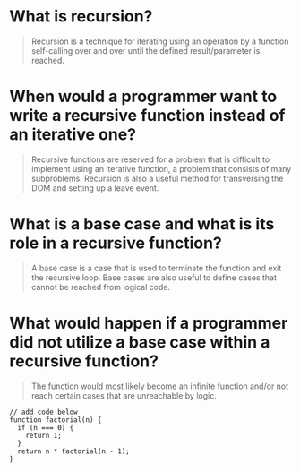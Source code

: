 # What is recursion?
> Recursion is a technique for iterating using an operation by a function self-calling over and over until the defined result/parameter is reached.


# When would a programmer want to write a recursive function instead of an iterative one?
> Recursive functions are reserved for a problem that is difficult to implement using an iterative function, a problem that consists of many subproblems. Recursion is also a useful method for transversing the DOM and setting up a leave event.

# What is a base case and what is its role in a recursive function?
> A base case is a case that is used to terminate the function and exit the recursive loop. Base cases are also useful to define cases that cannot be reached from logical code. 


# What would happen if a programmer did not utilize a base case within a recursive function?
> The function would most likely become an infinite function and/or not reach certain cases that are unreachable by logic. 

```
// add code below
function factorial(n) {
  if (n === 0) {
    return 1;
  }
  return n * factorial(n - 1);
}

```